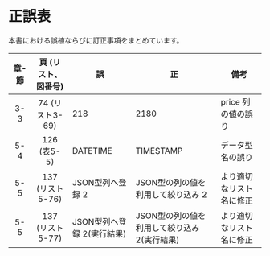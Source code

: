 # 正誤表

本書における誤植ならびに訂正事項をまとめています。

章-節 | 頁 (リスト、図番号) | 誤 | 正 | 備考
:---: | :----: | --- | --- | ---
3-3 | 74 (リスト3-69) | 218 | 2180 | price 列の値の誤り
5-4 | 126 (表5-5) | DATETIME | TIMESTAMP | データ型名の誤り
5-5 | 137 (リスト5-76) | JSON型列へ登録 2 | JSON型の列の値を利用して絞り込み 2 | より適切なリスト名に修正
5-5 | 137 (リスト5-77) | JSON型列へ登録 2(実行結果) | JSON型の列の値を利用して絞り込み 2(実行結果) | より適切なリスト名に修正
